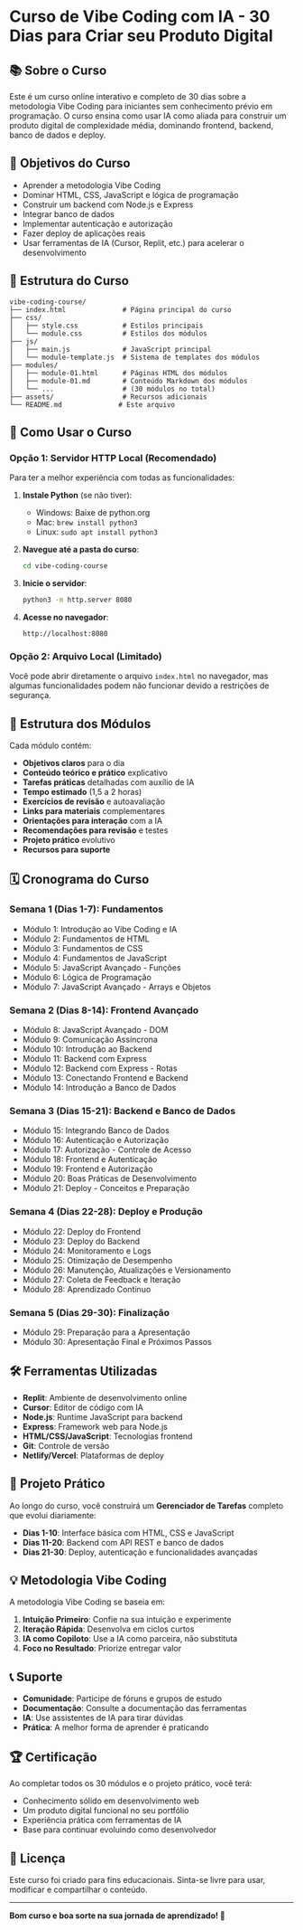 # Curso de Vibe Coding com IA - 30 Dias para Criar seu Produto Digital

## 📚 Sobre o Curso

Este é um curso online interativo e completo de 30 dias sobre a metodologia Vibe Coding para iniciantes sem conhecimento prévio em programação. O curso ensina como usar IA como aliada para construir um produto digital de complexidade média, dominando frontend, backend, banco de dados e deploy.

## 🎯 Objetivos do Curso

- Aprender a metodologia Vibe Coding
- Dominar HTML, CSS, JavaScript e lógica de programação
- Construir um backend com Node.js e Express
- Integrar banco de dados
- Implementar autenticação e autorização
- Fazer deploy de aplicações reais
- Usar ferramentas de IA (Cursor, Replit, etc.) para acelerar o desenvolvimento

## 📁 Estrutura do Curso

```
vibe-coding-course/
├── index.html              # Página principal do curso
├── css/
│   ├── style.css           # Estilos principais
│   └── module.css          # Estilos dos módulos
├── js/
│   ├── main.js             # JavaScript principal
│   └── module-template.js  # Sistema de templates dos módulos
├── modules/
│   ├── module-01.html      # Páginas HTML dos módulos
│   ├── module-01.md        # Conteúdo Markdown dos módulos
│   └── ...                 # (30 módulos no total)
├── assets/                 # Recursos adicionais
└── README.md              # Este arquivo
```

## 🚀 Como Usar o Curso

### Opção 1: Servidor HTTP Local (Recomendado)

Para ter a melhor experiência com todas as funcionalidades:

1. **Instale Python** (se não tiver):
   - Windows: Baixe de python.org
   - Mac: `brew install python3`
   - Linux: `sudo apt install python3`

2. **Navegue até a pasta do curso**:
   ```bash
   cd vibe-coding-course
   ```

3. **Inicie o servidor**:
   ```bash
   python3 -m http.server 8080
   ```

4. **Acesse no navegador**:
   ```
   http://localhost:8080
   ```

### Opção 2: Arquivo Local (Limitado)

Você pode abrir diretamente o arquivo `index.html` no navegador, mas algumas funcionalidades podem não funcionar devido a restrições de segurança.

## 📖 Estrutura dos Módulos

Cada módulo contém:

- **Objetivos claros** para o dia
- **Conteúdo teórico e prático** explicativo
- **Tarefas práticas** detalhadas com auxílio de IA
- **Tempo estimado** (1,5 a 2 horas)
- **Exercícios de revisão** e autoavaliação
- **Links para materiais** complementares
- **Orientações para interação** com a IA
- **Recomendações para revisão** e testes
- **Projeto prático** evolutivo
- **Recursos para suporte**

## 🗓️ Cronograma do Curso

### Semana 1 (Dias 1-7): Fundamentos
- Módulo 1: Introdução ao Vibe Coding e IA
- Módulo 2: Fundamentos de HTML
- Módulo 3: Fundamentos de CSS
- Módulo 4: Fundamentos de JavaScript
- Módulo 5: JavaScript Avançado - Funções
- Módulo 6: Lógica de Programação
- Módulo 7: JavaScript Avançado - Arrays e Objetos

### Semana 2 (Dias 8-14): Frontend Avançado
- Módulo 8: JavaScript Avançado - DOM
- Módulo 9: Comunicação Assíncrona
- Módulo 10: Introdução ao Backend
- Módulo 11: Backend com Express
- Módulo 12: Backend com Express - Rotas
- Módulo 13: Conectando Frontend e Backend
- Módulo 14: Introdução a Banco de Dados

### Semana 3 (Dias 15-21): Backend e Banco de Dados
- Módulo 15: Integrando Banco de Dados
- Módulo 16: Autenticação e Autorização
- Módulo 17: Autorização - Controle de Acesso
- Módulo 18: Frontend e Autenticação
- Módulo 19: Frontend e Autorização
- Módulo 20: Boas Práticas de Desenvolvimento
- Módulo 21: Deploy - Conceitos e Preparação

### Semana 4 (Dias 22-28): Deploy e Produção
- Módulo 22: Deploy do Frontend
- Módulo 23: Deploy do Backend
- Módulo 24: Monitoramento e Logs
- Módulo 25: Otimização de Desempenho
- Módulo 26: Manutenção, Atualizações e Versionamento
- Módulo 27: Coleta de Feedback e Iteração
- Módulo 28: Aprendizado Contínuo

### Semana 5 (Dias 29-30): Finalização
- Módulo 29: Preparação para a Apresentação
- Módulo 30: Apresentação Final e Próximos Passos

## 🛠️ Ferramentas Utilizadas

- **Replit**: Ambiente de desenvolvimento online
- **Cursor**: Editor de código com IA
- **Node.js**: Runtime JavaScript para backend
- **Express**: Framework web para Node.js
- **HTML/CSS/JavaScript**: Tecnologias frontend
- **Git**: Controle de versão
- **Netlify/Vercel**: Plataformas de deploy

## 🎯 Projeto Prático

Ao longo do curso, você construirá um **Gerenciador de Tarefas** completo que evolui diariamente:

- **Dias 1-10**: Interface básica com HTML, CSS e JavaScript
- **Dias 11-20**: Backend com API REST e banco de dados
- **Dias 21-30**: Deploy, autenticação e funcionalidades avançadas

## 💡 Metodologia Vibe Coding

A metodologia Vibe Coding se baseia em:

1. **Intuição Primeiro**: Confie na sua intuição e experimente
2. **Iteração Rápida**: Desenvolva em ciclos curtos
3. **IA como Copiloto**: Use a IA como parceira, não substituta
4. **Foco no Resultado**: Priorize entregar valor

## 📞 Suporte

- **Comunidade**: Participe de fóruns e grupos de estudo
- **Documentação**: Consulte a documentação das ferramentas
- **IA**: Use assistentes de IA para tirar dúvidas
- **Prática**: A melhor forma de aprender é praticando

## 🏆 Certificação

Ao completar todos os 30 módulos e o projeto prático, você terá:

- Conhecimento sólido em desenvolvimento web
- Um produto digital funcional no seu portfólio
- Experiência prática com ferramentas de IA
- Base para continuar evoluindo como desenvolvedor

## 📝 Licença

Este curso foi criado para fins educacionais. Sinta-se livre para usar, modificar e compartilhar o conteúdo.

---

**Bom curso e boa sorte na sua jornada de aprendizado! 🚀**

